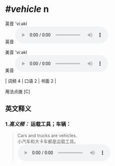 # ***\#vehicle*** n
英音 'viːəkl  
英音
<audio src="./media/vehicle-B.aac" controls="controls"></audio>

美音 'viːəkl  
美音
<audio src="./media/vehicle.aac" controls="controls"></audio>



| 词频 4 | 口语 2 | 书面 2 |  

用法点拨  [C]

英文释义
---
### 1.*高义频：* **运载工具；车辆：**  

 > Cars and trucks are vehicles.  
 > 小汽车和大卡车都是运载工具。    
<audio src="./media/1-vehicle.aac" controls="controls"></audio>


